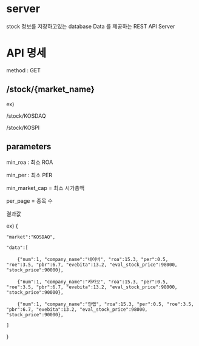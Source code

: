 # server
stock 정보를 저장하고있는 database Data 를 제공하는 REST API Server


# API 명세

method : GET

## /stock/{market_name}

ex)

/stock/KOSDAQ

/stock/KOSPI

## parameters

min_roa : 최소 ROA

min_per : 최소 PER

min_market_cap = 최소 시가총액

per_page = 종목 수


결과값

ex)
{

    "market":"KOSDAQ",

    "data":[

        {"num":1, "company_name":"네이버", "roa":15.3, "per":0.5, "roe":3.5, "pbr":6.7, "evebita":13.2, "eval_stock_price":98000, "stock_price":90000},

        {"num":1, "company_name":"카카오", "roa":15.3, "per":0.5, "roe":3.5, "pbr":6.7, "evebita":13.2, "eval_stock_price":98000, "stock_price":90000},

        {"num":1, "company_name":"안랩", "roa":15.3, "per":0.5, "roe":3.5, "pbr":6.7, "evebita":13.2, "eval_stock_price":98000, "stock_price":90000},

    ]
    
}



